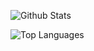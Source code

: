![Github Stats](https://github-readme-stats.vercel.app/api?username=shakealeg&show_icons=true&theme=dark)

![Top Languages](https://github-readme-stats.vercel.app/api/top-langs/?username=shakealeg&layout=compact&theme=dark)
